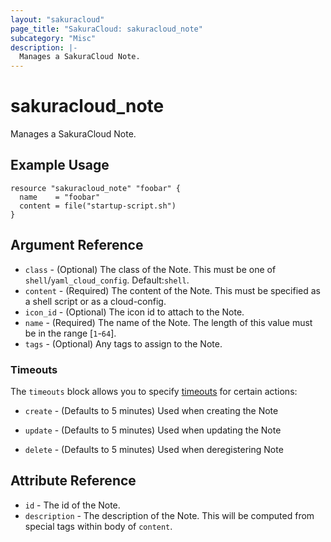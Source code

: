 ```yaml
---
layout: "sakuracloud"
page_title: "SakuraCloud: sakuracloud_note"
subcategory: "Misc"
description: |-
  Manages a SakuraCloud Note.
---
```


# sakuracloud_note

Manages a SakuraCloud Note.

## Example Usage

```hcl
resource "sakuracloud_note" "foobar" {
  name    = "foobar"
  content = file("startup-script.sh")
}
```
## Argument Reference

* `class` - (Optional) The class of the Note. This must be one of `shell`/`yaml_cloud_config`. Default:`shell`.
* `content` - (Required) The content of the Note. This must be specified as a shell script or as a cloud-config.
* `icon_id` - (Optional) The icon id to attach to the Note.
* `name` - (Required) The name of the Note. The length of this value must be in the range [`1`-`64`].
* `tags` - (Optional) Any tags to assign to the Note.



### Timeouts

The `timeouts` block allows you to specify [timeouts](https://www.terraform.io/docs/configuration/resources.html#operation-timeouts) for certain actions:

* `create` - (Defaults to 5 minutes) Used when creating the Note


* `update` - (Defaults to 5 minutes) Used when updating the Note

* `delete` - (Defaults to 5 minutes) Used when deregistering Note



## Attribute Reference

* `id` - The id of the Note.
* `description` - The description of the Note. This will be computed from special tags within body of `content`.



